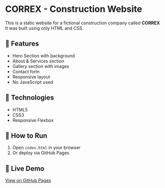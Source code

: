 # CORREX - Construction Website

This is a static website for a fictional construction company called **CORREX** It was built using only HTML and CSS.

## 🔧 Features

- Hero Section with background
- About & Services section
- Gallery section with images
- Contact form
- Responsive layout
- No JavaScript used

## 📁 Technologies

- HTML5
- CSS3
- Responsive Flexbox

## 🚀 How to Run

1. Open `index.html` in your browser
2. Or deploy via GitHub Pages

## 📡 Live Demo

[View on GitHub Pages](https://urvashi80.githublso/Builder-Website/)
